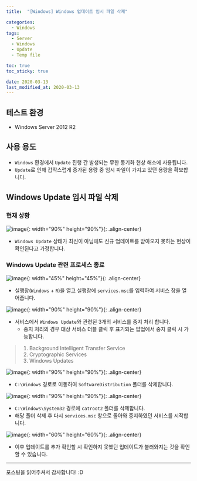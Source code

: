 ```yaml
---
title:  "[Windows] Windows 업데이트 임시 파일 삭제" 

categories:
  - Windows
tags:
  - Server
  - Windows
  - Update
  - Temp file

toc: true
toc_sticky: true

date: 2020-03-13
last_modified_at: 2020-03-13
---
```


## 테스트 환경
- Windows Server 2012 R2
  
## 사용 용도
- `Windows` 환경에서 `Update` 진행 간 발생되는 무한 동기화 현상 해소에 사용됩니다.
- `Update`로 인해 갑작스럽게 증가된 용량 중 임시 파일이 가지고 있던 용량을 확보합니다.
  
## Windows Update 임시 파일 삭제
### 현재 상황

![image](https://blog.false.kr/assets/image/Post/Windows/Windows-Update-Temp-file-Delete/1.png){: width="90%" height="90%"}{: .align-center}
- `Windows Update` 상태가 최신이 아님에도 신규 업데이트를 받아오지 못하는 현상이 확인된다고 가정합니다.

### Windows Update 관련 프로세스 종료
  
![image](https://blog.false.kr/assets/image/Post/Windows/Windows-Update-Temp-file-Delete/2.png){: width="45%" height="45%"}{: .align-center}
- 실행창(`Windows` + `R`)을 열고 실행창에 `services.msc`를 입력하여 서비스 창을 열어줍니다.

![image](https://blog.false.kr/assets/image/Post/Windows/Windows-Update-Temp-file-Delete/3.png){: width="90%" height="90%"}{: .align-center}
- 서비스에서 `Windows Update`와 관련된 3개의 서비스를 중지 처리 합니다.
  - 중지 처리의 경우 대상 서비스 더블 클릭 후 표기되는 팝업에서 중지 클릭 시 가능합니다.
> 1. Background Intelligent Transfer Service
> 2. Cryptographic Services
> 3. Windows Updates

![image](https://blog.false.kr/assets/image/Post/Windows/Windows-Update-Temp-file-Delete/4.png){: width="90%" height="90%"}{: .align-center}
- `C:\Windows` 경로로 이동하여 `SoftwareDistribution` 폴더를 삭제합니다.

![image](https://blog.false.kr/assets/image/Post/Windows/Windows-Update-Temp-file-Delete/5.png){: width="90%" height="90%"}{: .align-center}
- `C:\Windows\System32` 경로에 `catroot2` 폴더를 삭제합니다.
- 해당 폴더 삭제 후 다시 `services.msc` 창으로 돌아와 중지하였던 서비스를 시작합니다.

![image](https://blog.false.kr/assets/image/Post/Windows/Windows-Update-Temp-file-Delete/6.png){: width="60%" height="60%"}{: .align-center}
- 이후 업데이트를 추가 확인할 시 확인하지 못했던 업데이트가 불러와지는 것을 확인할 수 있습니다.

---
포스팅을 읽어주셔서 감사합니다! :D
